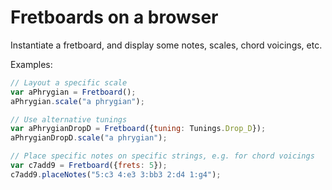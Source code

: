 # Fretboards on a browser

Instantiate a fretboard, and display some notes, scales, chord voicings, etc.

Examples:

```js
// Layout a specific scale
var aPhrygian = Fretboard();
aPhrygian.scale("a phrygian");

// Use alternative tunings
var aPhrygianDropD = Fretboard({tuning: Tunings.Drop_D});
aPhrygianDropD.scale("a phrygian");

// Place specific notes on specific strings, e.g. for chord voicings
var c7add9 = Fretboard({frets: 5});
c7add9.placeNotes("5:c3 4:e3 3:bb3 2:d4 1:g4");
```
